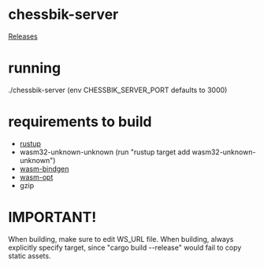 # chessbik-server
[Releases](https://github.com/necromfox/chessbik-server/releases)

# running
./chessbik-server (env CHESSBIK_SERVER_PORT defaults to 3000)

# requirements to build
- [rustup](https://www.rust-lang.org/tools/install)
- wasm32-unknown-unknown (run "rustup target add wasm32-unknown-unknown")
- [wasm-bindgen](https://rustwasm.github.io/wasm-bindgen/reference/cli.html)
- [wasm-opt](https://github.com/WebAssembly/binaryen)
- gzip

# IMPORTANT!
When building, make sure to edit WS_URL file.
When building, always explicitly specify target, since "cargo build --release" would fail to copy static assets.
